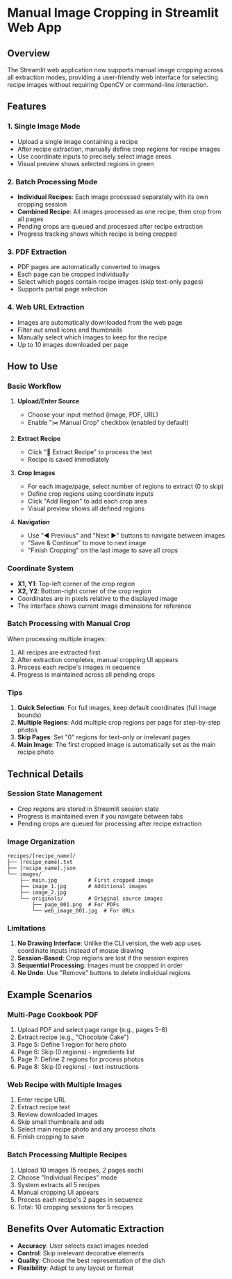 # Manual Image Cropping in Streamlit Web App

## Overview

The Streamlit web application now supports manual image cropping across all extraction modes, providing a user-friendly web interface for selecting recipe images without requiring OpenCV or command-line interaction.

## Features

### 1. Single Image Mode
- Upload a single image containing a recipe
- After recipe extraction, manually define crop regions for recipe images
- Use coordinate inputs to precisely select image areas
- Visual preview shows selected regions in green

### 2. Batch Processing Mode
- **Individual Recipes**: Each image processed separately with its own cropping session
- **Combined Recipe**: All images processed as one recipe, then crop from all pages
- Pending crops are queued and processed after recipe extraction
- Progress tracking shows which recipe is being cropped

### 3. PDF Extraction
- PDF pages are automatically converted to images
- Each page can be cropped individually
- Select which pages contain recipe images (skip text-only pages)
- Supports partial page selection

### 4. Web URL Extraction
- Images are automatically downloaded from the web page
- Filter out small icons and thumbnails
- Manually select which images to keep for the recipe
- Up to 10 images downloaded per page

## How to Use

### Basic Workflow

1. **Upload/Enter Source**
   - Choose your input method (image, PDF, URL)
   - Enable "✂️ Manual Crop" checkbox (enabled by default)

2. **Extract Recipe**
   - Click "🚀 Extract Recipe" to process the text
   - Recipe is saved immediately

3. **Crop Images**
   - For each image/page, select number of regions to extract (0 to skip)
   - Define crop regions using coordinate inputs
   - Click "Add Region" to add each crop area
   - Visual preview shows all defined regions

4. **Navigation**
   - Use "◀ Previous" and "Next ▶" buttons to navigate between images
   - "Save & Continue" to move to next image
   - "Finish Cropping" on the last image to save all crops

### Coordinate System

- **X1, Y1**: Top-left corner of the crop region
- **X2, Y2**: Bottom-right corner of the crop region
- Coordinates are in pixels relative to the displayed image
- The interface shows current image dimensions for reference

### Batch Processing with Manual Crop

When processing multiple images:

1. All recipes are extracted first
2. After extraction completes, manual cropping UI appears
3. Process each recipe's images in sequence
4. Progress is maintained across all pending crops

### Tips

1. **Quick Selection**: For full images, keep default coordinates (full image bounds)
2. **Multiple Regions**: Add multiple crop regions per page for step-by-step photos
3. **Skip Pages**: Set "0" regions for text-only or irrelevant pages
4. **Main Image**: The first cropped image is automatically set as the main recipe photo

## Technical Details

### Session State Management
- Crop regions are stored in Streamlit session state
- Progress is maintained even if you navigate between tabs
- Pending crops are queued for processing after recipe extraction

### Image Organization
```
recipes/[recipe_name]/
├── [recipe_name].txt
├── [recipe_name].json
└── images/
    ├── main.jpg          # First cropped image
    ├── image_1.jpg       # Additional images
    ├── image_2.jpg
    └── originals/        # Original source images
        ├── page_001.png  # For PDFs
        └── web_image_001.jpg  # For URLs
```

### Limitations

1. **No Drawing Interface**: Unlike the CLI version, the web app uses coordinate inputs instead of mouse drawing
2. **Session-Based**: Crop regions are lost if the session expires
3. **Sequential Processing**: Images must be cropped in order
4. **No Undo**: Use "Remove" buttons to delete individual regions

## Example Scenarios

### Multi-Page Cookbook PDF
1. Upload PDF and select page range (e.g., pages 5-8)
2. Extract recipe (e.g., "Chocolate Cake")
3. Page 5: Define 1 region for hero photo
4. Page 6: Skip (0 regions) - ingredients list
5. Page 7: Define 2 regions for process photos
6. Page 8: Skip (0 regions) - text instructions

### Web Recipe with Multiple Images
1. Enter recipe URL
2. Extract recipe text
3. Review downloaded images
4. Skip small thumbnails and ads
5. Select main recipe photo and any process shots
6. Finish cropping to save

### Batch Processing Multiple Recipes
1. Upload 10 images (5 recipes, 2 pages each)
2. Choose "Individual Recipes" mode
3. System extracts all 5 recipes
4. Manual cropping UI appears
5. Process each recipe's 2 pages in sequence
6. Total: 10 cropping sessions for 5 recipes

## Benefits Over Automatic Extraction

- **Accuracy**: User selects exact images needed
- **Control**: Skip irrelevant decorative elements
- **Quality**: Choose the best representation of the dish
- **Flexibility**: Adapt to any layout or format